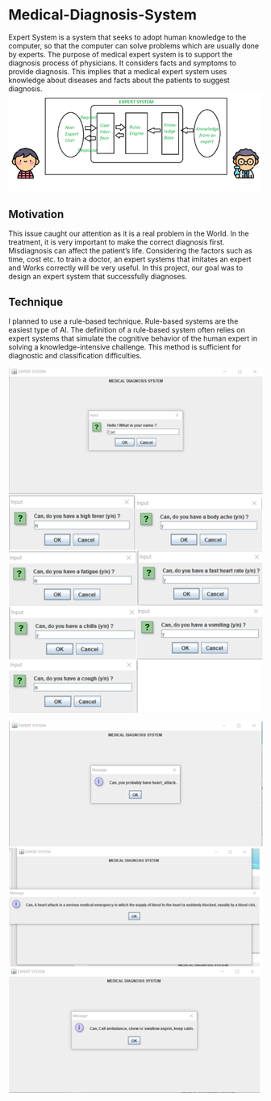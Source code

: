 # Medical-Diagnosis-System
Expert System is a system that seeks to adopt human knowledge to the computer, so that the computer can solve problems which are usually done by experts. The purpose of medical expert system is to support the diagnosis process of physicians. It considers facts and symptoms to provide diagnosis. This implies that a medical expert system uses knowledge about diseases and facts about the patients to suggest diagnosis.
![expertsystem](expertsystem.png)
## Motivation
This issue caught our attention as it is a real problem in the World. In the treatment, it is very important to make the correct diagnosis first. Misdiagnosis can affect the patient’s life. Considering the factors such as time, cost etc. to train a doctor, an expert systems that imitates an expert and Works correctly will be very useful. In this project, our goal was to design an expert system that successfully diagnoses. 

## Technique
I planned to use a rule-based technique. Rule-based systems are the easiest type of AI. The definition of a rule-based system often relies on expert systems that simulate the cognitive behavior of the human expert in solving a knowledge-intensive challenge. This method is sufficient for diagnostic and classification difficulties.

![sample1](mds1.png)

![sample2](mds2.png)
